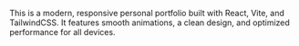 This is a modern, responsive personal portfolio built with React, Vite, and TailwindCSS. It features smooth animations, a clean design, and optimized performance for all devices.
